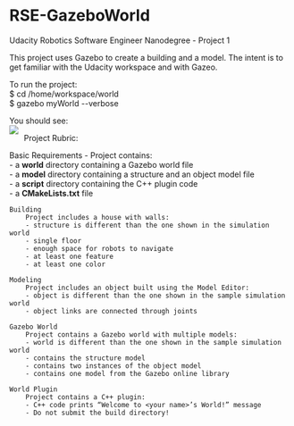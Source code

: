 # RSE-GazeboWorld
Udacity Robotics Software Engineer Nanodegree - Project 1

This project uses Gazebo to create a building and a model. The intent is to get familiar with the Udacity workspace and with Gazeo.

To run the project:<br>
	$ cd /home/workspace/world<br>
	$ gazebo  myWorld --verbose<br>

You should see:<br>
<img src="gazebo-world.png"
	style="float: left; margin-right: 10px;" />
	
Project Rubric:

Basic Requirements - Project contains:<br>
	- a **world** directory containing a Gazebo world file<br>
	- a **model** directory containing a structure and an object model file<br>
	- a **script** directory containing the C++ plugin code<br>
	- a **CMakeLists.txt** file<br>

	Building
		Project includes a house with walls:
		- structure is different than the one shown in the simulation world
		- single floor
		- enough space for robots to navigate
		- at least one feature
		- at least one color

	Modeling
		Project includes an object built using the Model Editor:
		- object is different than the one shown in the sample simulation world
		- object links are connected through joints

	Gazebo World
		Project contains a Gazebo world with multiple models:
		- world is different than the one shown in the sample simulation world
		- contains the structure model
		- contains two instances of the object model
		- contains one model from the Gazebo online library

	World Plugin
		Project contains a C++ plugin:
		- C++ code prints “Welcome to <your name>’s World!” message
		- Do not submit the build directory!
